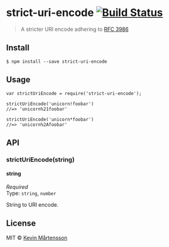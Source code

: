 strict-uri-encode [![Build Status](https://travis-ci.org/kevva/strict-uri-encode.svg?branch=master)](https://travis-ci.org/kevva/strict-uri-encode)
===================================================================================================================================================

> A stricter URI encode adhering to [RFC 3986](http://tools.ietf.org/html/rfc3986)

Install
-------

    $ npm install --save strict-uri-encode

Usage
-----

    var strictUriEncode = require('strict-uri-encode');

    strictUriEncode('unicorn!foobar')
    //=> 'unicorn%21foobar'

    strictUriEncode('unicorn*foobar')
    //=> 'unicorn%2Afoobar'

API
---

### strictUriEncode(string)

#### string

*Required*  
Type: `string`, `number`

String to URI encode.

License
-------

MIT © [Kevin Mårtensson](http://github.com/kevva)
